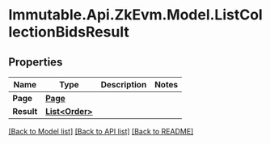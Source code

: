 # Immutable.Api.ZkEvm.Model.ListCollectionBidsResult

## Properties

Name | Type | Description | Notes
------------ | ------------- | ------------- | -------------
**Page** | [**Page**](Page.md) |  | 
**Result** | [**List&lt;Order&gt;**](Order.md) |  | 

[[Back to Model list]](../README.md#documentation-for-models) [[Back to API list]](../README.md#documentation-for-api-endpoints) [[Back to README]](../README.md)

